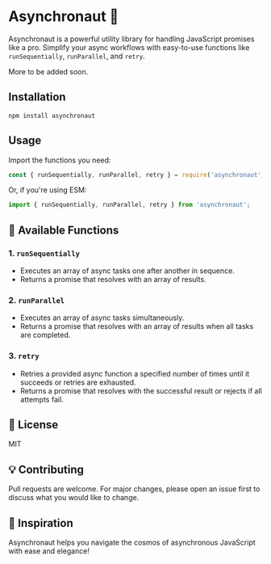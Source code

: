# Asynchronaut 🚀

Asynchronaut is a powerful utility library for handling JavaScript promises like a pro. Simplify your async workflows with easy-to-use functions like `runSequentially`, `runParallel`, and `retry`.

More to be added soon.

## Installation
```
npm install asynchronaut
```

## Usage
Import the functions you need:
```javascript
const { runSequentially, runParallel, retry } = require('asynchronaut');
```
Or, if you're using ESM:
```javascript
import { runSequentially, runParallel, retry } from 'asynchronaut';
```

## 📌 **Available Functions**

### 1. `runSequentially`
- Executes an array of async tasks one after another in sequence.  
- Returns a promise that resolves with an array of results.  

### 2. `runParallel`
- Executes an array of async tasks simultaneously.  
- Returns a promise that resolves with an array of results when all tasks are completed.  

### 3. `retry`
- Retries a provided async function a specified number of times until it succeeds or retries are exhausted.
- Returns a promise that resolves with the successful result or rejects if all attempts fail.

## 📖 License
MIT

## 💡 Contributing
Pull requests are welcome. For major changes, please open an issue first to discuss what you would like to change.

## 🌟 Inspiration
Asynchronaut helps you navigate the cosmos of asynchronous JavaScript with ease and elegance!
